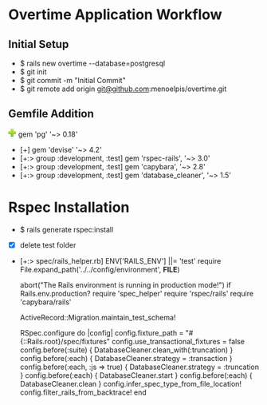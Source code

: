 # Overtime Application Workflow

## Initial Setup

- $ rails new overtime --database=postgresql
- $ git init
- $ git commit -m "Initial Commit"
- $ git remote add origin git@github.com:menoelpis/overtime.git

## Gemfile Addition

![add](./images/plus.png) gem 'pg' '~> 0.18'
- [+] gem 'devise' '~> 4.2'
- [+:> group :development, :test] gem 'rspec-rails', '~> 3.0' 
- [+:> group :development, :test] gem 'capybara', '~> 2.8' 
- [+:> group :development, :test] gem 'database_cleaner', '~> 1.5' 

# Rspec Installation

- $ rails generate rspec:install
- [x] delete test folder
- [+:> spec/rails_helper.rb] 
	ENV['RAILS_ENV'] ||= 'test'
	require File.expand_path('../../config/environment', __FILE__)

	abort("The Rails environment is running in production mode!") if Rails.env.production?
	require 'spec_helper'
	require 'rspec/rails'
	require 'capybara/rails'

	ActiveRecord::Migration.maintain_test_schema!

	RSpec.configure do |config|
	  config.fixture_path = "#{::Rails.root}/spec/fixtures"
	  config.use_transactional_fixtures = false
	  config.before(:suite) { DatabaseCleaner.clean_with(:truncation) }
	  config.before(:each) { DatabaseCleaner.strategy = :transaction }
	  config.before(:each, :js => true) { DatabaseCleaner.strategy = :truncation }
	  config.before(:each) { DatabaseCleaner.start }
	  config.before(:each) { DatabaseCleaner.clean }
	  config.infer_spec_type_from_file_location!
	  config.filter_rails_from_backtrace!
	end
